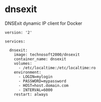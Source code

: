 # dnsexit
DNSExit dynamic IP client for Docker

```
version: '2'

services:

  dnsexit:
    image: technosoft2000/dnsexit
    container_name: dnsexit
    volumes:
      - /etc/localtime:/etc/localtime:ro
    environment:
      - LOGIN=mylogin
      - PASSWORD=mypassword
      - HOST=host.domain.com
      - INTERVAL=6000
    restart: always
```
